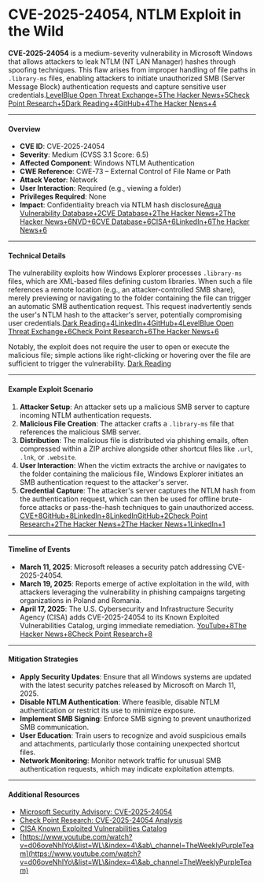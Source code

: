 # CVE-2025-24054, NTLM Exploit in the Wild

**CVE-2025-24054** is a medium-severity vulnerability in Microsoft Windows that allows attackers to leak NTLM (NT LAN Manager) hashes through spoofing techniques. This flaw arises from improper handling of file paths in `.library-ms` files, enabling attackers to initiate unauthorized SMB (Server Message Block) authentication requests and capture sensitive user credentials.[LevelBlue Open Threat Exchange+5The Hacker News+5Check Point Research+5](https://thehackernews.com/2025/04/cve-2025-24054-under-active.html?utm_source=chatgpt.com)[Dark Reading+4GitHub+4The Hacker News+4](https://github.com/helidem/CVE-2025-24054-PoC?utm_source=chatgpt.com)

***

#### Overview

* **CVE ID**: CVE-2025-24054
* **Severity**: Medium (CVSS 3.1 Score: 6.5)
* **Affected Component**: Windows NTLM Authentication
* **CWE Reference**: CWE-73 – External Control of File Name or Path
* **Attack Vector**: Network
* **User Interaction**: Required (e.g., viewing a folder)
* **Privileges Required**: None
* **Impact**: Confidentiality breach via NTLM hash disclosure[Aqua Vulnerability Database+2CVE Database+2The Hacker News+2](https://www.cvedetails.com/cve/CVE-2025-24054/?utm_source=chatgpt.com)[The Hacker News+6NVD+6CVE Database+6](https://nvd.nist.gov/vuln/detail/CVE-2025-24054?utm_source=chatgpt.com)[CISA+6LinkedIn+6The Hacker News+6](https://www.linkedin.com/pulse/cve-2025-24054-ntlm-exploit-huntmetrics-luafe?utm_source=chatgpt.com)

***

#### Technical Details

The vulnerability exploits how Windows Explorer processes `.library-ms` files, which are XML-based files defining custom libraries. When such a file references a remote location (e.g., an attacker-controlled SMB share), merely previewing or navigating to the folder containing the file can trigger an automatic SMB authentication request. This request inadvertently sends the user's NTLM hash to the attacker's server, potentially compromising user credentials.[Dark Reading+4LinkedIn+4GitHub+4](https://www.linkedin.com/pulse/cve-2025-24054-ntlm-exploit-huntmetrics-luafe?utm_source=chatgpt.com)[LevelBlue Open Threat Exchange+6Check Point Research+6The Hacker News+6](https://research.checkpoint.com/2025/cve-2025-24054-ntlm-exploit-in-the-wild/?utm_source=chatgpt.com)

Notably, the exploit does not require the user to open or execute the malicious file; simple actions like right-clicking or hovering over the file are sufficient to trigger the vulnerability. [Dark Reading](https://www.darkreading.com/cyberattacks-data-breaches/multiple-group-exploiting-ntlm-flaw?utm_source=chatgpt.com)

***

#### Example Exploit Scenario

1. **Attacker Setup**: An attacker sets up a malicious SMB server to capture incoming NTLM authentication requests.
2. **Malicious File Creation**: The attacker crafts a `.library-ms` file that references the malicious SMB server.
3. **Distribution**: The malicious file is distributed via phishing emails, often compressed within a ZIP archive alongside other shortcut files like `.url`, `.lnk`, or `.website`.
4. **User Interaction**: When the victim extracts the archive or navigates to the folder containing the malicious file, Windows Explorer initiates an SMB authentication request to the attacker's server.
5. **Credential Capture**: The attacker's server captures the NTLM hash from the authentication request, which can then be used for offline brute-force attacks or pass-the-hash techniques to gain unauthorized access. [CVE+8GitHub+8LinkedIn+8](https://github.com/helidem/CVE-2025-24054-PoC?utm_source=chatgpt.com)[LinkedIn](https://www.linkedin.com/pulse/cve-2025-24054-ntlm-exploit-huntmetrics-luafe?utm_source=chatgpt.com)[GitHub+2Check Point Research+2The Hacker News+2](https://research.checkpoint.com/2025/cve-2025-24054-ntlm-exploit-in-the-wild/?utm_source=chatgpt.com)[The Hacker News+1LinkedIn+1](https://thehackernews.com/2025/04/cve-2025-24054-under-active.html?utm_source=chatgpt.com)

***

#### Timeline of Events

* **March 11, 2025**: Microsoft releases a security patch addressing CVE-2025-24054.
* **March 19, 2025**: Reports emerge of active exploitation in the wild, with attackers leveraging the vulnerability in phishing campaigns targeting organizations in Poland and Romania.
* **April 17, 2025**: The U.S. Cybersecurity and Infrastructure Security Agency (CISA) adds CVE-2025-24054 to its Known Exploited Vulnerabilities Catalog, urging immediate remediation. [YouTube+8The Hacker News+8Check Point Research+8](https://thehackernews.com/2025/04/cve-2025-24054-under-active.html?utm_source=chatgpt.com)

***

#### Mitigation Strategies

* **Apply Security Updates**: Ensure that all Windows systems are updated with the latest security patches released by Microsoft on March 11, 2025.
* **Disable NTLM Authentication**: Where feasible, disable NTLM authentication or restrict its use to minimize exposure.
* **Implement SMB Signing**: Enforce SMB signing to prevent unauthorized SMB communication.
* **User Education**: Train users to recognize and avoid suspicious emails and attachments, particularly those containing unexpected shortcut files.
* **Network Monitoring**: Monitor network traffic for unusual SMB authentication requests, which may indicate exploitation attempts.

***

#### Additional Resources

* [Microsoft Security Advisory: CVE-2025-24054](https://msrc.microsoft.com/update-guide/vulnerability/CVE-2025-24054)
* [Check Point Research: CVE-2025-24054 Analysis](https://research.checkpoint.com/2025/cve-2025-24054-ntlm-exploit-in-the-wild/)
* [CISA Known Exploited Vulnerabilities Catalog](https://www.cisa.gov/known-exploited-vulnerabilities-catalog)
* [https://www.youtube.com/watch?v=d06oveNhIYo\&list=WL\&index=4\&ab\_channel=TheWeeklyPurpleTeam](https://www.youtube.com/watch?v=d06oveNhIYo\&list=WL\&index=4\&ab_channel=TheWeeklyPurpleTeam)

